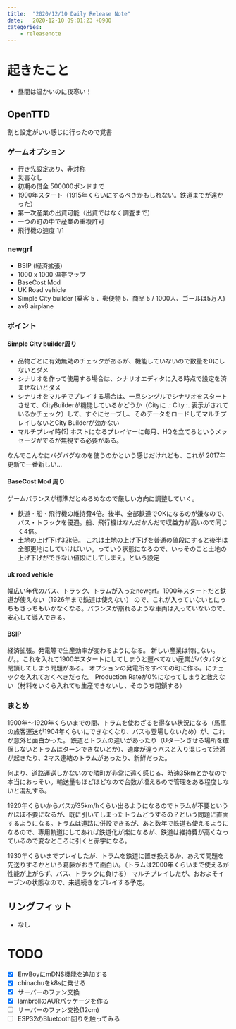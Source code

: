 ```yaml
---
title:  "2020/12/10 Daily Release Note"
date:   2020-12-10 09:01:23 +0900
categories:
    - releasenote
---
```

# 起きたこと

* 昼間は温かいのに夜寒い！

## OpenTTD

割と設定がいい感じに行ったので覚書

### ゲームオプション

* 行き先設定あり、非対称
* 災害なし
* 初期の借金 500000ポンドまで
* 1900年スタート（1915年くらいにするべきかもしれない。鉄道までが遠かった）
* 第一次産業の出資可能（出資ではなく調査まで）
* 一つの町の中で産業の重複許可
* 飛行機の速度 1/1

### newgrf

* BSIP (経済拡張)
* 1000 x 1000 温帯マップ
* BaseCost Mod 
* UK Road vehicle
* Simple City builder (乗客 5 、郵便物 5、商品 5 / 1000人、ゴールは5万人)
* av8 airplane

### ポイント

#### Simple City builder周り

* 品物ごとに有効無効のチェックがあるが、機能していないので数量を0にしないとダメ
* シナリオを作って使用する場合は、シナリオエディタに入る時点で設定を済ませないとダメ
* シナリオをマルチでプレイする場合は、一旦シングルでシナリオをスタートさせて、CityBuilderが機能しているかどうか（Cityに .: City :. 表示がされているかチェック）して、すぐにセーブし、そのデータをロードしてマルチプレイしないとCity Builderが効かない
* マルチプレイ時(?) ホストになるプレイヤーに毎月、HQを立てろというメッセージがでるが無視する必要がある。

なんでこんなにバグバグなのを使うのかという感じだけれども、これが 2017年更新で一番新しい…

#### BaseCost Mod 周り

ゲームバランスが標準だとぬるめなので厳しい方向に調整していく。

* 鉄道・船・飛行機の維持費4倍。後半、全部鉄道でOKになるのが嫌なので、バス・トラックを優遇。船、飛行機はなんだかんだで収益力が高いので同じく4倍。
* 土地の上げ下げ32k倍。 これは土地の上げ下げを普通の値段にすると後半は全部更地にしていけばいい。っていう状態になるので、いっそのこと土地の上げ下げができない値段にしてしまえ。という設定

#### uk road vehicle

幅広い年代のバス、トラック、トラムが入ったnewgrf。1900年スタートだと鉄道が使えない（1926年まで鉄道は使えない）
ので、これが入っていないとにっちもさっちもいかなくなる。バランスが崩れるような車両は入っていないので、安心して導入できる。

#### BSIP

経済拡張。発電等で生産効率が変わるようになる。
新しい産業は特にない。
が。。これを入れて1900年スタートにしてしまうと運べてない産業がバタバタと閉鎖してしまう問題がある。
オプションの発電所をすべての町に作る。にチェックを入れておくべきだった。
Production Rateが0%になってしまうと救えない（材料をいくら入れても生産できないし、そのうち閉鎖する）

### まとめ

1900年〜1920年くらいまでの間、トラムを使わざるを得ない状況になる（馬車の旅客運送が1904年くらいにできなくなり、バスも登場しないため）が、これが意外と面白かった。
鉄道とトラムの違いがあったり（Uターンさせる場所を確保しないとトラムはターンできないとか）、速度が違うバスと入り混じって渋滞が起きたり、2マス連結のトラムがあったり、新鮮だった。

何より、道路運送しかないので隣町が非常に遠く感じる、時速35kmとかなので本当におっそい。輸送量もほどほどなので台数が増えるので管理をある程度しないと混乱する。

1920年くらいからバスが35km/hくらい出るようになるのでトラムが不要というかほぼ不要になるが、既に引いてしまったトラムどうするの？という問題に直面するようになる。トラムは道路に併設できるが、あと数年で鉄道も使えるようになるので、専用軌道にしてあれば鉄道化が楽になるが、鉄道は維持費が高くなっているので変なところに引くと赤字になる。

1930年くらいまでプレイしたが、トラムを鉄道に置き換えるか、あえて問題を先送りするかという葛藤がおきて面白い。（トラムは2000年くらいまで使えるが性能が上がらず、バス、トラックに負ける）
マルチプレイしたが、おおよそイーブンの状態なので、来週続きをプレイする予定。

## リングフィット

* なし

# TODO 

- [x] EnvBoyにmDNS機能を追加する
- [x] chinachuをk8sに乗せる
- [x] サーバーのファン交換
- [x] lambrollのAURパッケージを作る
- [ ] サーバーのファン交換(12cm)
- [ ] ESP32のBluetooth回りを触ってみる

